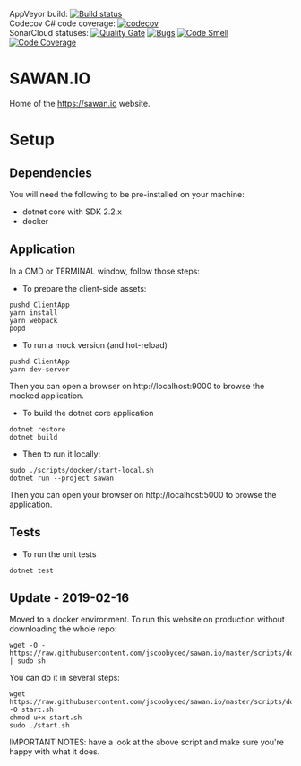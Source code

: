 AppVeyor build: [![Build status](https://ci.appveyor.com/api/projects/status/l1c7qjueue6rxulx?svg=true)](https://ci.appveyor.com/project/jscoobyced/sawan-io)  
Codecov C# code coverage: [![codecov](https://codecov.io/gh/jscoobyced/sawan.io/branch/master/graph/badge.svg)](https://codecov.io/gh/jscoobyced/sawan.io)  
SonarCloud statuses: [![Quality Gate](https://sonarcloud.io/api/project_badges/measure?project=sawan&metric=alert_status&v=11)](https://sonarcloud.io/dashboard?id=sawan)
[![Bugs](https://sonarcloud.io/api/project_badges/measure?project=sawan&metric=bugs&v=11)](https://sonarcloud.io/dashboard?id=sawan)
[![Code Smell](https://sonarcloud.io/api/project_badges/measure?project=sawan&metric=code_smells&v=11)](https://sonarcloud.io/dashboard?id=sawan)
[![Code Coverage](https://sonarcloud.io/api/project_badges/measure?project=sawan&metric=coverage&v=11)](https://sonarcloud.io/dashboard?id=sawan)

# SAWAN.IO
Home of the https://sawan.io website.

# Setup

## Dependencies

You will need the following to be pre-installed on your machine:
- dotnet core with SDK 2.2.x
- docker

## Application

In a CMD or TERMINAL window, follow those steps:
- To prepare the client-side assets:
```
pushd ClientApp
yarn install
yarn webpack
popd
```

- To run a mock version (and hot-reload)
```
pushd ClientApp
yarn dev-server
```

Then you can open a browser on http://localhost:9000 to browse the mocked application.

- To build the dotnet core application
```
dotnet restore
dotnet build
```

- Then to run it locally:
```
sudo ./scripts/docker/start-local.sh
dotnet run --project sawan
```

Then you can open your browser on http://localhost:5000 to browse the application.

## Tests

- To run the unit tests
```
dotnet test
```

## Update - 2019-02-16

Moved to a docker environment. To run this website on production without downloading the whole repo:
```
wget -O - https://raw.githubusercontent.com/jscoobyced/sawan.io/master/scripts/docker/start.sh | sudo sh
```

You can do it in several steps:
```
wget https://raw.githubusercontent.com/jscoobyced/sawan.io/master/scripts/docker/start.sh -O start.sh
chmod u+x start.sh
sudo ./start.sh
```

IMPORTANT NOTES: have a look at the above script and make sure you're happy with what it does.